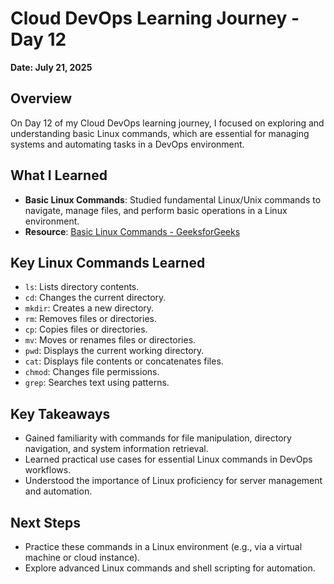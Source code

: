 # Cloud DevOps Learning Journey - Day 12
**Date: July 21, 2025**

## Overview
On Day 12 of my Cloud DevOps learning journey, I focused on exploring and understanding basic Linux commands, which are essential for managing systems and automating tasks in a DevOps environment.

## What I Learned
- **Basic Linux Commands**: Studied fundamental Linux/Unix commands to navigate, manage files, and perform basic operations in a Linux environment.
- **Resource**: [Basic Linux Commands - GeeksforGeeks](https://www.geeksforgeeks.org/linux-unix/basic-linux-commands/)

## Key Linux Commands Learned
- `ls`: Lists directory contents.
- `cd`: Changes the current directory.
- `mkdir`: Creates a new directory.
- `rm`: Removes files or directories.
- `cp`: Copies files or directories.
- `mv`: Moves or renames files or directories.
- `pwd`: Displays the current working directory.
- `cat`: Displays file contents or concatenates files.
- `chmod`: Changes file permissions.
- `grep`: Searches text using patterns.

## Key Takeaways
- Gained familiarity with commands for file manipulation, directory navigation, and system information retrieval.
- Learned practical use cases for essential Linux commands in DevOps workflows.
- Understood the importance of Linux proficiency for server management and automation.

## Next Steps
- Practice these commands in a Linux environment (e.g., via a virtual machine or cloud instance).
- Explore advanced Linux commands and shell scripting for automation.